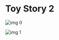# Toy Story 2

![img 0](https://i.imgur.com/DAOYrhu.jpg)

![img 1](https://i.imgur.com/1Pb14uw.jpg)

